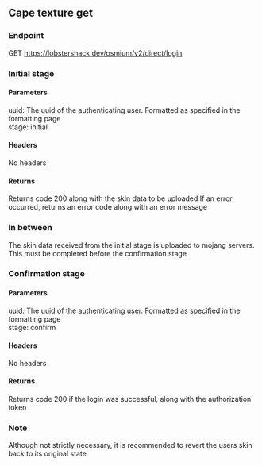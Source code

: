## Cape texture get

### Endpoint
GET https://lobstershack.dev/osmium/v2/direct/login

### Initial stage

#### Parameters
uuid: The uuid of the authenticating user. Formatted as specified in the formatting page\
stage: initial

#### Headers
No headers

#### Returns
Returns code 200 along with the skin data to be uploaded
If an error occurred, returns an error code along with an error message

### In between

The skin data received from the initial stage is uploaded to mojang servers. This must be completed before the confirmation stage

### Confirmation stage

#### Parameters
uuid: The uuid of the authenticating user. Formatted as specified in the formatting page\
stage: confirm

#### Headers
No headers

#### Returns
Returns code 200 if the login was successful, along with the authorization token

### Note
Although not strictly necessary, it is recommended to revert the users skin back to its original state
